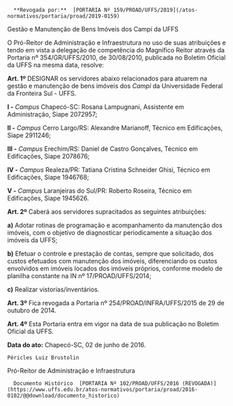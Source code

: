       **Revogada por:**  [PORTARIA Nº 159/PROAD/UFFS/2019](/atos-normativos/portaria/proad/2019-0159) 

   Gestão e Manutenção de Bens Imóveis dos Campi da UFFS  

O Pró-Reitor de Administração e Infraestrutura no uso de suas atribuições e tendo em vista a delegação de competência do Magnífico Reitor através da Portaria nº 354/GR/UFFS/2010, de 30/08/2010, publicada no Boletim Oficial da UFFS na mesma data, resolve:

 **Art. 1º** DESIGNAR os servidores abaixo relacionados para atuarem na gestão e manutenção de bens imóveis dos *Campi* da Universidade Federal da Fronteira Sul - UFFS.

 **I -** *Campus* Chapecó-SC: Rosana Lampugnani, Assistente em Administração, Siape 2072957;

 **II -** *Campus* Cerro Largo/RS: Alexandre Marianoff, Técnico em Edificações, Siape 2911246;

 **III -** *Campus* Erechim/RS: Daniel de Castro Gonçalves, Técnico em Edificações, Siape 2078676;

 **IV -** *Campus* Realeza/PR: Tatiana Cristina Schneider Ghisi, Técnico em Edificações, Siape 1946768;

 **V -** *Campus* Laranjeiras do Sul/PR: Roberto Roseira, Técnico em Edificações, Siape 1945626.

 **Art. 2º** Caberá aos servidores supracitados as seguintes atribuições:

 **a)** Adotar rotinas de programação e acompanhamento da manutenção dos imóveis, com o objetivo de diagnosticar periodicamente a situação dos imóveis da UFFS;

 **b)** Efetuar o controle e prestação de contas, sempre que solicitado, dos custos efetuados com manutenção dos imóveis, diferenciando os custos envolvidos em imóveis locados dos imóveis próprios, conforme modelo de planilha constante na IN nº 17/PROAD/UFFS/2014;

 **c)** Realizar vistorias/inventários.

 **Art. 3º** Fica revogada a Portaria nº 254/PROAD/INFRA/UFFS/2015 de 29 de outubro de 2014.

 **Art. 4º** Esta Portaria entra em vigor na data de sua publicação no Boletim Oficial da UFFS.

  

   **Data do ato:** Chapecó-SC, 02 de junho de 2016.   
 

    Péricles Luiz Brustolin   
 Pró-Reitor de Administração e Infraestrutura 

      Documento Histórico  [PORTARIA Nº 102/PROAD/UFFS/2016 (REVOGADA)](https://www.uffs.edu.br/atos-normativos/portaria/proad/2016-0102/@@download/documento_historico)     
      